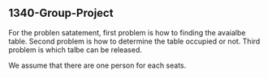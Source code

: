 ## 1340-Group-Project

For the problen satatement, first problem is how to finding the avaialbe table. Second problem is how to determine the table occupied or not. Third problem is which talbe can be released. 

We assume that there are one person for each seats.
